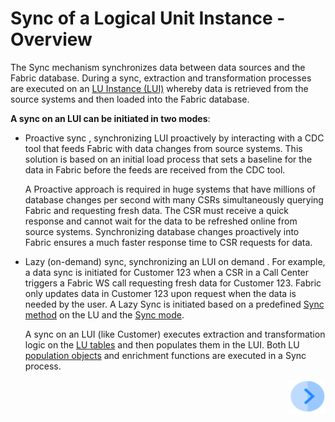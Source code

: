 # Sync of a Logical Unit Instance - Overview

The Sync mechanism synchronizes data between data sources and the Fabric database. During a sync, extraction and transformation processes are executed on an [LU Instance (LUI)](/articles/01_fabric_overview/02_fabric_glossary.md#lui) whereby data is retrieved from the source systems and then loaded into the Fabric database. 
 
**A sync on an LUI can be initiated in two modes**:
* Proactive sync , synchronizing LUI proactively by interacting with a CDC tool that feeds Fabric with data changes from source systems. This solution is based on an initial load process that sets a baseline for the data in Fabric before the feeds are received from the CDC tool. 

  A Proactive approach is required in huge systems that have millions of database changes per second with many CSRs simultaneously querying Fabric and requesting fresh data. The CSR must receive a quick response and cannot wait for the data to be refreshed online from source systems. Synchronizing database changes proactively into Fabric ensures a much faster response time to CSR requests for data. 
* Lazy (on-demand) sync, synchronizing an LUI on demand  . For example, a data sync is initiated for Customer 123 when a CSR in a Call Center triggers a Fabric WS call requesting fresh data for Customer 123. Fabric only updates data in Customer 123 upon request when the data is needed by the user. A Lazy Sync is initiated based on a predefined [Sync method](/articles/14_sync_LU_instance/04_sync_methods.md) on the LU and the [Sync mode](/articles/14_sync_LU_instance/02_sync_modes.md).

  A sync on an LUI (like Customer) executes extraction and transformation logic on the [LU tables](/articles/06_LU_tables/01_LU_tables_overview.md) and then populates them in the LUI. Both LU [population objects](/articles/07_table_population/01_table_population_overview.md) and enrichment functions are executed in a Sync process. 




[<img align="right" width="60" height="54" src="/articles/images/Next.png">](/articles/14_sync_LU_instance/02_sync_modes.md)
